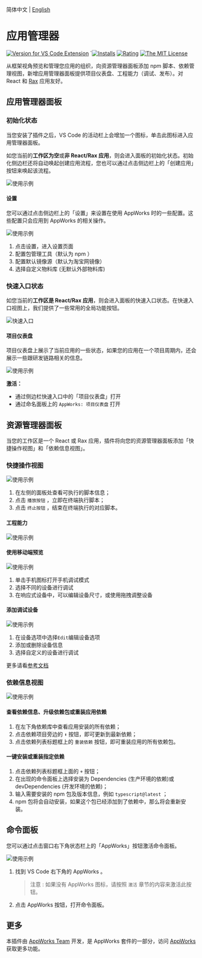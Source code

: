 简体中文 | [English](https://github.com/appworks-lab/appworks/blob/master/extensions/application-manager/README.md)

# 应用管理器

[![Version for VS Code Extension](https://vsmarketplacebadge.apphb.com/version-short/iceworks-team.iceworks-app.svg?logo=visual-studio-code)](https://marketplace.visualstudio.com/items?itemName=iceworks-team.iceworks-app)
`[![Installs](https://vsmarketplacebadge.apphb.com/installs-short/iceworks-team.iceworks-app.svg)](https://marketplace.visualstudio.com/items?itemName=iceworks-team.iceworks-app)
[![Rating](https://vsmarketplacebadge.apphb.com/rating-short/iceworks-team.iceworks-app.svg)](https://marketplace.visualstudio.com/items?itemName=iceworks-team.iceworks-app)
[![The MIT License](https://img.shields.io/badge/license-MIT-blue.svg)](http://opensource.org/licenses/MIT)

从框架视角预览和管理您应用的组织，向资源管理器面板添加 npm 脚本、依赖管理视图，新增应用管理器面板提供项目仪表盘、工程能力（调试、发布）。对 React 和 [Rax](https://rax.js.org/) 应用友好。

## 应用管理器面板

### 初始化状态

当您安装了插件之后，VS Code 的活动栏上会增加一个图标，单击此图标进入应用管理器面板。

如您当前的**工作区为空**或**非 React/Rax 应用**，则会进入面板的初始化状态。初始化侧边栏还将自动唤起创建应用流程，您也可以通过点击侧边栏上的「创建应用」按钮来唤起该流程。

![使用示例](https://img.alicdn.com/imgextra/i1/O1CN01UN3fyV26ionbnonbx_!!6000000007696-2-tps-2048-1536.png)

#### 设置

您可以通过点击侧边栏上的「设置」来设置在使用 AppWorks 时的一些配置。这些配置只会应用到 AppWorks 的相关操作。

![使用示例](https://img.alicdn.com/imgextra/i1/O1CN0173xn6G1hxbBhqjlGC_!!6000000004344-2-tps-2048-1536.png)

1. 点击设置，进入设置页面
2. 配置包管理工具（默认为 npm ）
3. 配置默认镜像源（默认为淘宝网镜像）
4. 选择自定义物料库 (无默认外部物料库)

### 快速入口状态

如您当前的**工作区是 React/Rax 应用**，则会进入面板的快速入口状态。在快速入口视图上，我们提供了一些常用的全局功能按钮。

![快速入口](https://img.alicdn.com/imgextra/i3/O1CN0157AP9s1kviPGErEkq_!!6000000004746-2-tps-2048-1536.png)

#### 项目仪表盘

项目仪表盘上展示了当前应用的一些状态，如果您的应用在一个项目周期内，还会展示一些跟研发链路相关的信息。

![使用示例](https://img.alicdn.com/imgextra/i3/O1CN01jScRq91fQVKvDypRI_!!6000000004001-2-tps-2048-1536.png)

**激活：**

- 通过侧边栏快速入口中的「项目仪表盘」打开
- 通过命名面板上的 `AppWorks: 项目仪表盘` 打开

## 资源管理器面板

当您的工作区是一个 React 或 Rax 应用，插件将向您的资源管理器面板添加「快捷操作视图」和「依赖信息视图」。

### 快捷操作视图

![使用示例](https://img.alicdn.com/imgextra/i1/O1CN016x5akG1PgxhNAFXqY_!!6000000001871-2-tps-2880-1754.png)

1. 在左侧的面板处查看可执行的脚本信息；
2. 点击 `播放按钮` ，立即在终端执行脚本；
3. 点击 `终止按钮` ，结束在终端执行的对应脚本。

#### 工程能力

![使用示例](https://img.alicdn.com/tfs/TB1vCixhP39YK4jSZPcXXXrUFXa-1200-695.gif)

#### 使用移动端预览

![使用示例](https://img.alicdn.com/imgextra/i2/O1CN01xHrOWW1yl5pIYtMJ1_!!6000000006618-1-tps-1024-768.gif)

1. 单击手机图标打开手机调试模式
2. 选择不同的设备进行调试
3. 在响应式设备中，可以编辑设备尺寸，或使用拖拽调整设备

#### 添加调试设备

![使用示例](https://img.alicdn.com/imgextra/i4/O1CN019qlxQR21Mldeemi9g_!!6000000006971-1-tps-1024-768.gif)

1. 在设备选项中选择`Edit`编辑设备选项
2. 添加或删除设备信息
3. 选择自定义的设备进行调试

更多请看[参考文档](https://github.com/appworks-lab/appworks/blob/master/extensions/application-manager/docs/debug.md)

### 依赖信息视图

![使用示例](https://img.alicdn.com/imgextra/i2/O1CN01WZtDq8256yRFn77w5_!!6000000007478-2-tps-2880-1754.png)

#### 查看依赖信息、升级依赖包或重装应用依赖

1. 在左下角依赖库中查看应用安装的所有依赖；
2. 点击依赖项目旁边的 `⬆️` 按钮，即可更新到最新依赖；
3. 点击依赖列表标题框上的 `重装依赖` 按钮，即可重装应用的所有依赖包。

#### 一键安装或重装指定依赖

1. 点击依赖列表标题框上面的 `+` 按钮；
2. 在出现的命令面板上选择安装为 Dependencies (生产环境的依赖)或 devDependencies (开发环境的依赖)；
3. 输入需要安装的 npm 包及版本信息，例如 `typescript@latest` ；
4. npm 包将会自动安装，如果这个包已经添加到了依赖中，那么将会重新安装。

## 命令面板

您可以通过点击窗口右下角状态栏上的「AppWorks」按钮激活命令面板。

![使用示例](https://img.alicdn.com/imgextra/i3/O1CN01LeqsBd1xzv2xmpUhE_!!6000000006515-2-tps-2048-1536.png)

1. 找到 VS Code 右下角的 AppWorks 。
    > 注意 : 如果没有 AppWorks 图标，请按照 `激活` 章节的内容来激活此按钮。
2. 点击 AppWorks 按钮，打开命令面板。

## 更多

本插件由 [AppWorks Team](https://marketplace.visualstudio.com/publishers/iceworks-team) 开发，是 AppWorks 套件的一部分，访问 [AppWorks](https://marketplace.visualstudio.com/items?itemName=iceworks-team.iceworks) 获取更多功能。
